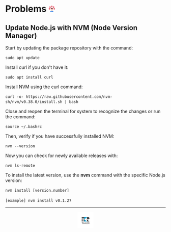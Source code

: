 # Problems <img src="../.assets/problems-icon.png" width=20>

## Update Node.js with NVM (Node Version Manager)

Start by updating the package repository with the command:
```shell
sudo apt update
```

Install curl if you don't have it:
```shell
sudo apt install curl
```

Install NVM using the curl command:
```shell
curl -o- https://raw.githubusercontent.com/nvm-sh/nvm/v0.38.0/install.sh | bash
```

Close and reopen the terminal for system to recognize the changes or run the command:
```shell
source ~/.bashrc
```

Then, verify if you have successfully installed NVM:
```shell
nvm --version
```

Now you can check for newly available releases with:
```shell
nvm ls-remote
```

To install the latest version, use the **nvm** command with the specific Node.js version:
```shell
nvm install [version.number]

[example] nvm install v0.1.27
```


---

<div align="center">

<a href="https://github.com/juniorconseiltaker" target="_blank"><img src="../.assets/taker-icon.png" width="50"></a>

</div>